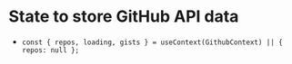 # State to store GitHub API data

- `const { repos, loading, gists } = useContext(GithubContext) || { repos: null };`
